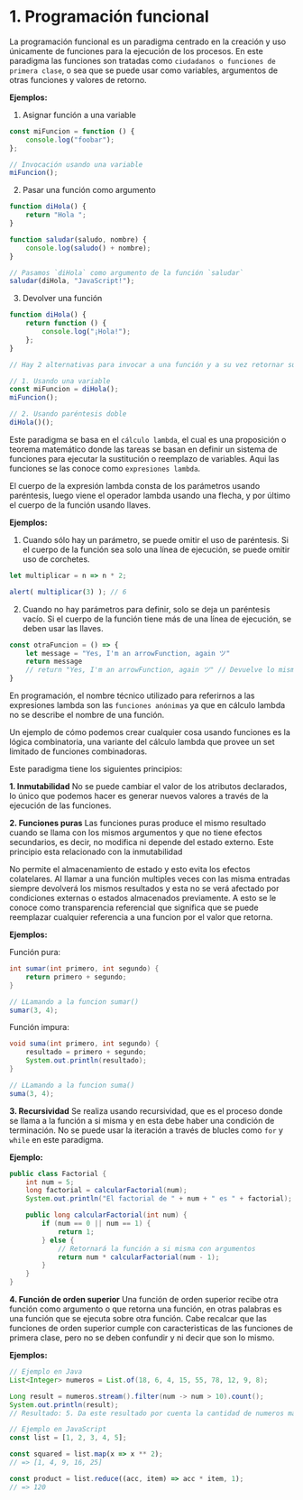 # 1. Programación funcional

La programación funcional es un paradigma centrado en la creación y uso únicamente de funciones para la ejecución de los procesos. En este paradigma las funciones son tratadas como `ciudadanos o funciones de primera clase`, o sea que se puede usar como variables, argumentos de otras funciones y valores de retorno.

**Ejemplos:**

1. Asignar función a una variable

```js
const miFuncion = function () {
	console.log("foobar");
};

// Invocación usando una variable
miFuncion();
```

2. Pasar una función como argumento

```js
function diHola() {
	return "Hola ";
}

function saludar(saludo, nombre) {
	console.log(saludo() + nombre);
}

// Pasamos `diHola` como argumento de la función `saludar`
saludar(diHola, "JavaScript!");
```

3. Devolver una función

```js
function diHola() {
	return function () {
		console.log("¡Hola!");
	};
}

// Hay 2 alternativas para invocar a una función y a su vez retornar su función anónima:

// 1. Usando una variable
const miFuncion = diHola();
miFuncion();

// 2. Usando paréntesis doble
diHola()();
```

Este paradigma se basa en el `cálculo lambda`, el cual es una proposición o teorema matemático donde las tareas se basan en definir un sistema de funciones para ejecutar la sustitución o reemplazo de variables. Aqui las funciones se las conoce como `expresiones lambda`.

El cuerpo de la expresión lambda consta de los parámetros usando paréntesis, luego viene el operador lambda usando una flecha, y por último el cuerpo de la función usando llaves.

**Ejemplos:**

1. Cuando sólo hay un parámetro, se puede omitir el uso de paréntesis. Si el cuerpo de la función sea solo una línea de ejecución, se puede omitir uso de corchetes.

```js
let multiplicar = n => n * 2;

alert( multiplicar(3) ); // 6
```

2. Cuando no hay parámetros para definir, solo se deja un paréntesis vacío. Si el cuerpo de la función tiene más de una línea de ejecución, se deben usar las llaves.

```js
const otraFuncion = () => {
    let message = "Yes, I'm an arrowFunction, again ツ"
    return message
    // return "Yes, I'm an arrowFunction, again ツ" // Devuelve lo mismo
}
```

En programación, el nombre técnico utilizado para referirnos a las expresiones lambda son las `funciones anónimas` ya que en cálculo lambda no se describe el nombre de una función.

Un ejemplo de cómo podemos crear cualquier cosa usando funciones es la lógica combinatoria, una variante del cálculo lambda que provee un set limitado de funciones combinadoras.

Este paradigma tiene los siguientes principios:

**1. Inmutabilidad**
No se puede cambiar el valor de los atributos declarados, lo único que podemos hacer es generar nuevos valores a través de la ejecución de las funciones.

**2. Funciones puras** 
Las funciones puras produce el mismo resultado cuando se llama con los mismos argumentos y que no tiene efectos secundarios, es decir, no modifica ni depende del estado externo. Este principio esta relacionado con la inmutabilidad

No permite el almacenamiento de estado y esto evita los efectos colatelares. Al llamar a una función multiples veces con las misma entradas siempre devolverá los mismos resultados y esta no se verá afectado por condiciones externas o estados almacenados previamente. A esto se le conoce como transparencia referencial que significa que se puede reemplazar cualquier referencia a una funcion por el valor que retorna.

**Ejemplos:**

Función pura:

```java
int sumar(int primero, int segundo) {
	return primero + segundo;
}

// LLamando a la funcion sumar()
sumar(3, 4);
```

Función impura:

```java
void suma(int primero, int segundo) {
	resultado = primero + segundo;
	System.out.println(resultado);
}

// LLamando a la funcion suma()
suma(3, 4);
```

**3. Recursividad** 
Se realiza usando recursividad, que es el proceso donde se llama a la función a si misma y en esta debe haber una condición de terminación. No se puede usar la iteración a través de blucles como `for` y `while` en este paradigma.

**Ejemplo:**

```java
public class Factorial {
	int num = 5;
	long factorial = calcularFactorial(num);
	System.out.println("El factorial de " + num + " es " + factorial);

	public long calcularFactorial(int num) {
	    if (num == 0 || num == 1) {
	        return 1;
	    } else {
			// Retornará la función a si misma con argumentos
	        return num * calcularFactorial(num - 1);
	    }
	}
}
```

**4. Función de orden superior**
Una función de orden superior recibe otra función como argumento o que retorna una función, en otras palabras es una función que se ejecuta sobre otra función. Cabe recalcar que las funciones de orden superior cumple con caracteristicas de las funciones de primera clase, pero no se deben confundir y ni decir que son lo mismo.

**Ejemplos:**

```java
// Ejemplo en Java
List<Integer> numeros = List.of(18, 6, 4, 15, 55, 78, 12, 9, 8);

Long result = numeros.stream().filter(num -> num > 10).count();
System.out.println(result);
// Resultado: 5. Da este resultado por cuenta la cantidad de numeros mayores a 10.
```

```js
// Ejemplo en JavaScript
const list = [1, 2, 3, 4, 5];

const squared = list.map(x => x ** 2);
// => [1, 4, 9, 16, 25]

const product = list.reduce((acc, item) => acc * item, 1);
// => 120
```